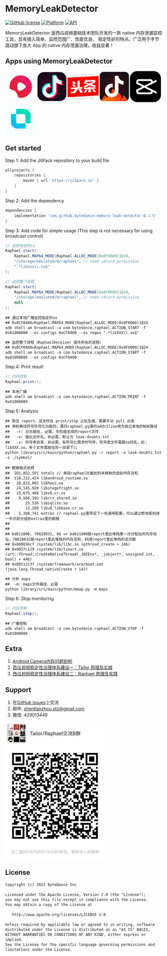 # MemoryLeakDetector
[![GitHub license](https://img.shields.io/badge/license-Apache--2.0-brightgreen.svg)](https://github.com/bytedance/memory-leak-detector/blob/master/LICENSE)
[![Platform](https://img.shields.io/badge/Platform-Android-brightgreen.svg)](https://developer.android.com)
[![API](https://img.shields.io/badge/api-14%2B-green)](https://developer.android.com/about/dashboards)

MemoryLeakDetector 是西瓜视频基础技术团队开发的一款 native 内存泄漏监控工具，具有接入简单、监控范围广、性能优良、
稳定性好的特点。广泛用于字节跳动旗下各大 App 的 native 内存泄漏治理，收益显著！

## Apps using MemoryLeakDetector

<img src="docs/xigua.png" width="100"/><img src="docs/douyin.png" width="100"/><img src="docs/toutiao.png" width="100"/><img src="docs/huoshan.png" width="100"/><img src="docs/jianying.png" width="100"/><img src="docs/kaiyan.png" width="100"/>

## Get started

Step 1: Add the JitPack repository to your build file
```gradle
allprojects {
    repositories {
        maven { url 'https://jitpack.io' }
    }
}
```

Step 2: Add the dependency
```gradle
dependencies {
    implementation 'com.github.bytedance:memory-leak-detector:0.1.5'
}
```

Step 3: Add code for simple usage (This step is not necessary for using broadcast control)
```java
// 监控指定的so
Raphael.start(
    Raphael.MAP64_MODE|Raphael.ALLOC_MODE|0x0F0000|1024,
    "/storage/emulated/0/raphael", // need sdcard permission
    ".*libxxx\\.so$"
);
```

```java
// 监控整个进程
Raphael.start(
    Raphael.MAP64_MODE|Raphael.ALLOC_MODE|0x0F0000|1024,
    "/storage/emulated/0/raphael", // need sdcard permission
    null
);
```

```shell
## 通过本地广播监控指定的so
## 0x0CF0400=Raphael.MAP64_MODE|Raphael.ALLOC_MODE|0x0F0000|1024
adb shell am broadcast -a com.bytedance.raphael.ACTION_START -f 0x01000000 --es configs 0xCF0400 --es regex ".*libXXX\\.so$"
```

```shell
## 监控整个进程（RaphaelReceiver 组件所在的进程）
## 0x0CF0400=Raphael.MAP64_MODE|Raphael.ALLOC_MODE|0x0F0000|1024
adb shell am broadcast -a com.bytedance.raphael.ACTION_START -f 0x01000000 --es configs 0xCF0400
```

Step 4: Print result
```java
// 代码控制
Raphael.print();
```

```shell
## 本地广播
adb shell am broadcast -a com.bytedance.raphael.ACTION_PRINT -f 0x01000000
```

Step 5: Analysis
```shell
## 聚合 report，该文件在 print/stop 之后生成，需要手动 pull 出来
## 用到离线符号符号化功能的，需将raphael.py里的addr2line改为自己本地的NDK路径
##   -r: 日志路径, 必需，手机端生成的report文件
##   -o: 输出文件名，非必需，默认为 leak-doubts.txt
##   -s: 符号表目录，非必需，有符号化需求时可传，符号表文件需跟so同名，如：libXXX.so，多个文件需放在同一目录下儿
python library/src/main/python/raphael.py -r report -o leak-doubts.txt -s ./symbol/

## 数据格式说明
##  201,852,591	totals // 单指raphael拦截到的未释放的虚拟内存总和
##  118,212,424	libandroid_runtime.so
##   28,822,002	libhwui.so
##   24,145,920	libstagefright.so
##   15,679,488	libv8.cr.so
##    9,566,192	libc++_shared.so
##       25,536	libsqlite.so
##       12,288	libv8_libbase.cr.so
##    5,388,741	extras // raphael.py里预设了一些通用配置，可以通过修改规则进一步识别分组到extras里的数据
##
##
## bdb11000, 70828032, 66 => bdb11000是report里此堆栈第一次分配出的内存地址，70828032是report里此堆栈的内存总和，66是report里此堆栈的总次数
## 0x000656cf /system/lib/libc.so (pthread_create + 246)
## 0x0037c129 /system/lib/libart.so (art::Thread::CreateNativeThread(_JNIEnv*, _jobject*, unsigned int, bool) + 448)
## 0x00112137 /system/framework/arm/boot.oat (java.lang.Thread.nativeCreate + 142)
```

```shell
## 分析 maps
##  -m: maps文件路径，必需
python library/src/main/python/mmap.py -m maps
```

Step 6: Stop monitoring
```java
// 代码控制
Raphael.stop();
```

```shell
## 广播控制
adb shell am broadcast -a com.bytedance.raphael.ACTION_STOP -f 0x01000000
```

## Extra

1. [Android Camera内存问题剖析](https://mp.weixin.qq.com/s/-oaN-bOqHDjN30UP1FMpgA)
2. [西瓜视频稳定性治理体系建设一：Tailor 原理及实践](https://mp.weixin.qq.com/s/DWOQ9MSTkKSCBFQjPswPIQ)
3. [西瓜视频稳定性治理体系建设二：Raphael 原理及实践](https://mp.weixin.qq.com/s/RF3m9_v5bYTYbwY-d1RloQ)

## Support

1. 在[GitHub issues](https://github.com/bytedance/memory-leak-detector/issues)上交流
2. 邮件: <a href="mailto:shentianzhou.stz@gmail.com">shentianzhou.stz@gmail.com</a>
3. 微信: 429013449
<p align="left"><img src="docs/wechat.jpg" alt="Wechat group" width="320px"></p>

## License
~~~
Copyright (c) 2021 ByteDance Inc

Licensed under the Apache License, Version 2.0 (the "License");
you may not use this file except in compliance with the License.
You may obtain a copy of the License at

   http://www.apache.org/licenses/LICENSE-2.0

Unless required by applicable law or agreed to in writing, software
distributed under the License is distributed on an "AS IS" BASIS,
WITHOUT WARRANTIES OR CONDITIONS OF ANY KIND, either express or implied.
See the License for the specific language governing permissions and
limitations under the License.
~~~